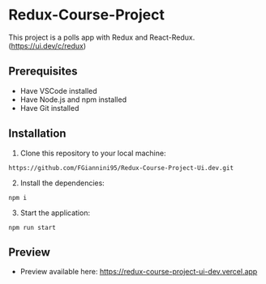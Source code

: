 # Redux-Course-Project
This project is a polls app with Redux and React-Redux. (https://ui.dev/c/redux)
## Prerequisites
- Have VSCode installed
- Have Node.js and npm installed
- Have Git installed
## Installation
1. Clone this repository to your local machine:
```
https://github.com/FGiannini95/Redux-Course-Project-Ui.dev.git
````
2. Install the dependencies:
```
npm i
```
3. Start the application:
```
npm run start
```
## Preview
- Preview available here: https://redux-course-project-ui-dev.vercel.app
